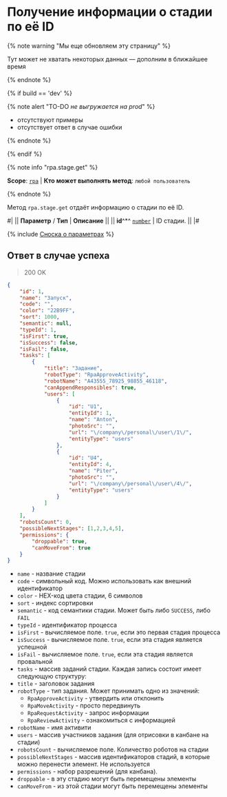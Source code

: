 # Получение информации о стадии по её ID

{% note warning "Мы еще обновляем эту страницу" %}

Тут может не хватать некоторых данных — дополним в ближайшее время

{% endnote %}

{% if build == 'dev' %}

{% note alert "TO-DO _не выгружается на prod_" %}

- отсутствуют примеры
- отсутствует ответ в случае ошибки

{% endnote %}

{% endif %}

{% note info "rpa.stage.get" %}

**Scope**: [`rpa`](../../../scopes/permissions.md) | **Кто может выполнять метод**: `любой пользователь`

{% endnote %}

Метод `rpa.stage.get` отдаёт информацию о стадии по её ID.

#|
|| **Параметр** / **Тип** | **Описание** ||
|| **id**^*^ 
[`number`](../../../data-types.md) | ID стадии. ||
|#

{% include [Сноска о параметрах](../../../../_includes/required.md) %}

## Ответ в случае успеха

> 200 OK

```json
{
    "id": 1,
    "name": "Запуск",
    "code": "",
    "color": "22B9FF",
    "sort": 1000,
    "semantic": null,
    "typeId": 1,
    "isFirst": true,
    "isSuccess": false,
    "isFail": false,
    "tasks": [
        {
            "title": "Задание",
            "robotType": "RpaApproveActivity",
            "robotName": "A43555_78925_98855_46118",
            "canAppendResponsibles": true,
            "users": [
                {
                    "id": "U1",
                    "entityId": 1,
                    "name": "Anton",
                    "photoSrc": "",
                    "url": "\/company\/personal\/user\/1\/",
                    "entityType": "users"
                },
                {
                    "id": "U4",
                    "entityId": 4,
                    "name": "Piter",
                    "photoSrc": "",
                    "url": "\/company\/personal\/user\/4\/",
                    "entityType": "users"
                }
            ]
        }
    ],
    "robotsCount": 0,
    "possibleNextStages": [1,2,3,4,5],
    "permissions": {
        "droppable": true,
        "canMoveFrom": true
    }
}
```

- `name` - название стадии
- `code` - символьный код. Можно использовать как внешний идентификатор
- `color` - HEX-код цвета стадии, 6 символов
- `sort` - индекс сортировки
- `semantic` - код семантики стадии. Может быть либо `SUCCESS`, либо `FAIL`
- `typeId` - идентификатор процесса
- `isFirst` - вычисляемое поле. `true`, если это первая стадия процесса
- `isSuccess` - вычисляемое поле. `true`, если эта стадия является успешной
- `isFail` - вычисляемое поле. `true`, если эта стадия является провальной
- `tasks` - массив заданий стадии. Каждая запись состоит имеет следующую структуру:
- `title` - заголовок задания
- `robotType` - тип задания. Может принимать одно из значений:
    - `RpaApproveActivity` - утвердить или отклонить
    - `RpaMoveActivity` - просто передвинуть
    - `RpaRequestActivity` - запрос информации
    - `RpaReviewActivity` - ознакомиться с информацией
- `robotName` - имя активити
- `users` - массив участников задания (для отрисовки в канбане на стадии)
- `robotsCount` - вычисляемое поле. Количество роботов на стадии
- `possibleNextStages` - массив идентификаторов стадий, в которые можно перенести элемент. Не используется
- `permissions` - набор разрешений (для канбана).
- `droppable` - в эту стадию могут быть перемещены элементы
- `canMoveFrom` - из этой стадии могут быть перемещены элементы